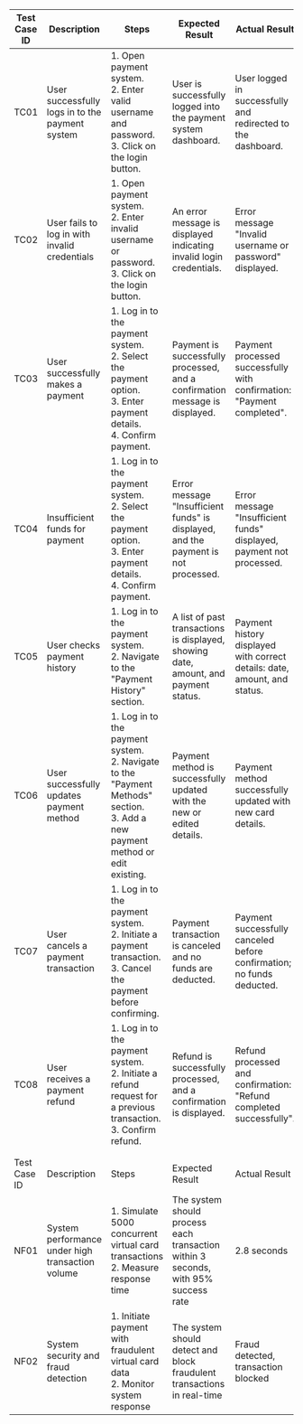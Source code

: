 | Test Case ID | Description                                      | Steps                                                                                                                                 | Expected Result                                                                     | Actual Result                                                             | Status (Pass/Fail) |
| ------------ | ------------------------------------------------ | ------------------------------------------------------------------------------------------------------------------------------------- | ----------------------------------------------------------------------------------- | ------------------------------------------------------------------------- | ------------------ |
| TC01         | User successfully logs in to the payment system  | 1\. Open payment system.<br>2\. Enter valid username and password.<br>3\. Click on the login button.                                  | User is successfully logged into the payment system dashboard.                      | User logged in successfully and redirected to the dashboard.              | Pass               |
| TC02         | User fails to log in with invalid credentials    | 1\. Open payment system.<br>2\. Enter invalid username or password.<br>3\. Click on the login button.                                 | An error message is displayed indicating invalid login credentials.                 | Error message "Invalid username or password" displayed.                   | Pass               |
| TC03         | User successfully makes a payment                | 1\. Log in to the payment system.<br> 2. Select the payment option.<br>3\. Enter payment details.<br> 4. Confirm payment.             | Payment is successfully processed, and a confirmation message is displayed.         | Payment processed successfully with confirmation: "Payment completed".    | Pass               |
| TC04         | Insufficient funds for payment                   | 1\. Log in to the payment system.<br>2\. Select the payment option.<br>3\. Enter payment details.<br>4\. Confirm payment.             | Error message "Insufficient funds" is displayed, and the payment is not processed.  | Error message "Insufficient funds" displayed, payment not processed.      | Pass               |
| TC05         | User checks payment history                      | 1\. Log in to the payment system.<br>2\. Navigate to the "Payment History" section.                                                   | A list of past transactions is displayed, showing date, amount, and payment status. | Payment history displayed with correct details: date, amount, and status. | Pass               |
| TC06         | User successfully updates payment method         | 1\. Log in to the payment system.<br>2\. Navigate to the "Payment Methods" section.<br>3\. Add a new payment method or edit existing. | Payment method is successfully updated with the new or edited details.              | Payment method successfully updated with new card details.                | Pass               |
| TC07         | User cancels a payment transaction               | 1\. Log in to the payment system.<br>2\. Initiate a payment transaction.<br>3\. Cancel the payment before confirming.                 | Payment transaction is canceled and no funds are deducted.                          | Payment successfully canceled before confirmation; no funds deducted.     | Pass               |
| TC08         | User receives a payment refund                   | 1\. Log in to the payment system.<br>2\. Initiate a refund request for a previous transaction.<br>3\. Confirm refund.                 | Refund is successfully processed, and a confirmation is displayed.                  | Refund processed and confirmation: "Refund completed successfully".       | Pass               |
|              |                                                  |                                                                                                                                       |                                                                                     |                                                                           |                    |
|              |                                                  |                                                                                                                                       |                                                                                     |                                                                           |                    |
| Test Case ID | Description                                      | Steps                                                                                                                                 | Expected Result                                                                     | Actual Result                                                             | Status (Pass/Fail) |
| NF01         | System performance under high transaction volume | 1\. Simulate 5000 concurrent virtual card transactions<br>2\. Measure response time                                                   | The system should process each transaction within 3 seconds, with 95% success rate  | 2.8 seconds                                                               | Pass               |
| NF02         | System security and fraud detection              | 1\. Initiate payment with fraudulent virtual card data<br>2\. Monitor system response                                                 | The system should detect and block fraudulent transactions in real-time             | Fraud detected, transaction blocked                                       | Pass               |
